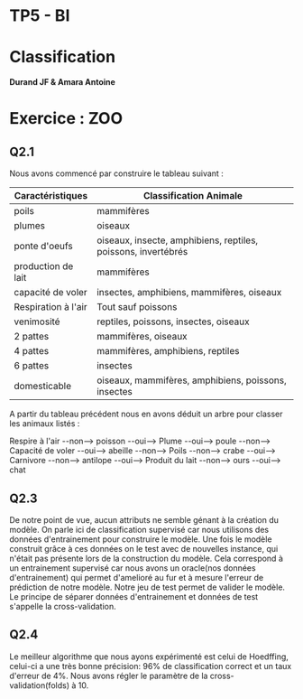 # TP5 - BI
# Classification

**Durand JF & Amara Antoine**

# Exercice : ZOO

## Q2.1

Nous avons commencé par construire le tableau suivant :

| Caractéristiques | Classification Animale |
|---|---|
| poils | mammifères |
| plumes | oiseaux |
| ponte d'oeufs | oiseaux, insecte, amphibiens, reptiles, poissons, invertébrés |
| production de lait | mammifères |
| capacité de voler | insectes, amphibiens, mammifères, oiseaux |
| Respiration à l'air | Tout sauf poissons |
| venimosité | reptiles, poissons, insectes, oiseaux |
| 2 pattes | mammifères, oiseaux |
| 4 pattes | mammifères, amphibiens, reptiles |
| 6 pattes | insectes |
| domesticable | oiseaux, mammifères, amphibiens, poissons, insectes |


A partir du tableau précédent nous en avons déduit un arbre pour classer les animaux listés :

Respire à l'air --non--> poisson
  --oui--> Plume --oui--> poule
    --non--> Capacité de voler --oui--> abeille
      --non--> Poils --non--> crabe
        --oui--> Carnivore --non--> antilope
          --oui--> Produit du lait --non--> ours
            --oui--> chat
            
## Q2.3

De notre point de vue, aucun attributs ne semble génant à la création du modèle. On parle ici de classification supervisé car nous utilisons des données d'entrainement pour construire le modèle. Une fois le modèle construit grâce à ces données on le test avec de nouvelles instance, qui n'était pas présente lors de la construction du modèle. Cela correspond à un entrainement supervisé car nous avons un oracle(nos données d'entrainement) qui permet d'amelioré au fur et à mesure l'erreur de prédiction de notre modèle. Notre jeu de test permet de valider le modèle. Le principe de séparer données d'entrainement et données de test s'appelle la cross-validation.

## Q2.4

Le meilleur algorithme que nous ayons expérimenté est celui de Hoedffing, celui-ci a une très bonne précision: 96% de classification correct et un taux d'erreur de 4%. Nous avons régler le paramètre de la cross-validation(folds) à 10.

